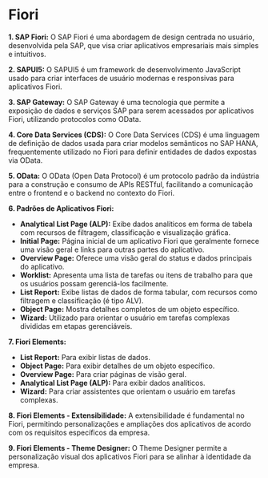 # Fiori

**1. SAP Fiori:**
   O SAP Fiori é uma abordagem de design centrada no usuário, desenvolvida pela SAP, que visa criar aplicativos empresariais mais simples e intuitivos.

**2. SAPUI5:**
   O SAPUI5 é um framework de desenvolvimento JavaScript usado para criar interfaces de usuário modernas e responsivas para aplicativos Fiori.

**3. SAP Gateway:**
   O SAP Gateway é uma tecnologia que permite a exposição de dados e serviços SAP para serem acessados por aplicativos Fiori, utilizando protocolos como OData.

**4. Core Data Services (CDS):**
   O Core Data Services (CDS) é uma linguagem de definição de dados usada para criar modelos semânticos no SAP HANA, frequentemente utilizado no Fiori para definir entidades de dados expostas via OData.

**5. OData:**
   O OData (Open Data Protocol) é um protocolo padrão da indústria para a construção e consumo de APIs RESTful, facilitando a comunicação entre o frontend e o backend no contexto do Fiori.

**6. Padrões de Aplicativos Fiori:**
   - **Analytical List Page (ALP):** Exibe dados analíticos em forma de tabela com recursos de filtragem, classificação e visualização gráfica.
   - **Initial Page:** Página inicial de um aplicativo Fiori que geralmente fornece uma visão geral e links para outras partes do aplicativo.
   - **Overview Page:** Oferece uma visão geral do status e dados principais do aplicativo.
   - **Worklist:** Apresenta uma lista de tarefas ou itens de trabalho para que os usuários possam gerenciá-los facilmente.
   - **List Report:** Exibe listas de dados de forma tabular, com recursos como filtragem e classificação (é tipo ALV).
   - **Object Page:** Mostra detalhes completos de um objeto específico.
   - **Wizard:** Utilizado para orientar o usuário em tarefas complexas divididas em etapas gerenciáveis.

**7. Fiori Elements:**
   - **List Report:** Para exibir listas de dados.
   - **Object Page:** Para exibir detalhes de um objeto específico.
   - **Overview Page:** Para criar páginas de visão geral.
   - **Analytical List Page (ALP):** Para exibir dados analíticos.
   - **Wizard:** Para criar assistentes que orientam o usuário em tarefas complexas.

**8. Fiori Elements - Extensibilidade:**
   A extensibilidade é fundamental no Fiori, permitindo personalizações e ampliações dos aplicativos de acordo com os requisitos específicos da empresa.

**9. Fiori Elements - Theme Designer:**
   O Theme Designer permite a personalização visual dos aplicativos Fiori para se alinhar à identidade da empresa.
